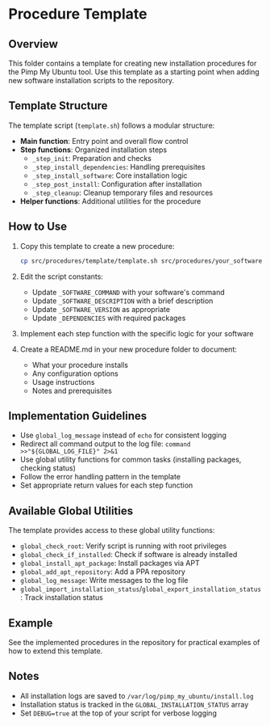 # Procedure Template

## Overview
This folder contains a template for creating new installation procedures for the Pimp My Ubuntu tool. Use this template as a starting point when adding new software installation scripts to the repository.

## Template Structure

The template script (`template.sh`) follows a modular structure:

- **Main function**: Entry point and overall flow control
- **Step functions**: Organized installation steps
  - `_step_init`: Preparation and checks
  - `_step_install_dependencies`: Handling prerequisites
  - `_step_install_software`: Core installation logic
  - `_step_post_install`: Configuration after installation
  - `_step_cleanup`: Cleanup temporary files and resources
- **Helper functions**: Additional utilities for the procedure

## How to Use

1. Copy this template to create a new procedure:
   ```bash
   cp src/procedures/template/template.sh src/procedures/your_software/your_software.sh
   ```

2. Edit the script constants:
   - Update `_SOFTWARE_COMMAND` with your software's command
   - Update `_SOFTWARE_DESCRIPTION` with a brief description
   - Update `_SOFTWARE_VERSION` as appropriate
   - Update `_DEPENDENCIES` with required packages

3. Implement each step function with the specific logic for your software

4. Create a README.md in your new procedure folder to document:
   - What your procedure installs
   - Any configuration options
   - Usage instructions
   - Notes and prerequisites

## Implementation Guidelines

- Use `global_log_message` instead of `echo` for consistent logging
- Redirect all command output to the log file: `command >>"${GLOBAL_LOG_FILE}" 2>&1`
- Use global utility functions for common tasks (installing packages, checking status)
- Follow the error handling pattern in the template
- Set appropriate return values for each step function

## Available Global Utilities

The template provides access to these global utility functions:

- `global_check_root`: Verify script is running with root privileges
- `global_check_if_installed`: Check if software is already installed
- `global_install_apt_package`: Install packages via APT
- `global_add_apt_repository`: Add a PPA repository
- `global_log_message`: Write messages to the log file
- `global_import_installation_status`/`global_export_installation_status`: Track installation status

## Example

See the implemented procedures in the repository for practical examples of how to extend this template.

## Notes

- All installation logs are saved to `/var/log/pimp_my_ubuntu/install.log`
- Installation status is tracked in the `GLOBAL_INSTALLATION_STATUS` array
- Set `DEBUG=true` at the top of your script for verbose logging 